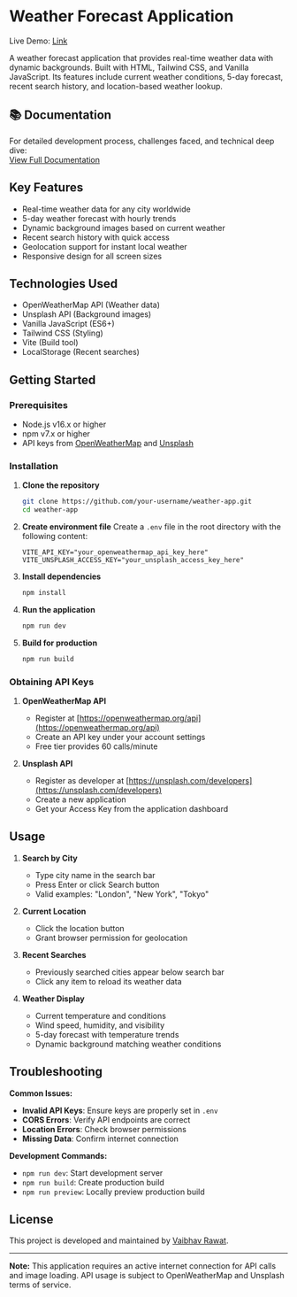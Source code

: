 # Weather Forecast Application

Live Demo: [Link](https://weather-forecast-app-bs2a.onrender.com)

A weather forecast application that provides real-time weather data with dynamic backgrounds. Built with HTML, Tailwind CSS, and Vanilla JavaScript. Its features include current weather conditions, 5-day forecast, recent search history, and location-based weather lookup.

## 📚 Documentation

For detailed development process, challenges faced, and technical deep dive:  
[View Full Documentation](https://github.com/Rawat107/Weather-Forecast-Application)

## Key Features

- Real-time weather data for any city worldwide
- 5-day weather forecast with hourly trends
- Dynamic background images based on current weather
- Recent search history with quick access
- Geolocation support for instant local weather
- Responsive design for all screen sizes

## Technologies Used

- OpenWeatherMap API (Weather data)
- Unsplash API (Background images)
- Vanilla JavaScript (ES6+)
- Tailwind CSS (Styling)
- Vite (Build tool)
- LocalStorage (Recent searches)

## Getting Started

### Prerequisites

- Node.js v16.x or higher
- npm v7.x or higher
- API keys from [OpenWeatherMap](https://openweathermap.org/api) and [Unsplash](https://unsplash.com/developers)

### Installation

1. **Clone the repository**
   ```bash
   git clone https://github.com/your-username/weather-app.git
   cd weather-app
   ```
   
2. **Create environment file**
   Create a `.env` file in the root directory with the following content:

   ```env
   VITE_API_KEY="your_openweathermap_api_key_here"
   VITE_UNSPLASH_ACCESS_KEY="your_unsplash_access_key_here"
   ```

3. **Install dependencies**

   ```bash
   npm install
   ```

4. **Run the application**

   ```bash
   npm run dev
   ```

5. **Build for production**
   ```bash
   npm run build
   ```

### Obtaining API Keys

1. **OpenWeatherMap API**

   - Register at [https://openweathermap.org/api](https://openweathermap.org/api)
   - Create an API key under your account settings
   - Free tier provides 60 calls/minute

2. **Unsplash API**
   - Register as developer at [https://unsplash.com/developers](https://unsplash.com/developers)
   - Create a new application
   - Get your Access Key from the application dashboard

## Usage

1. **Search by City**

   - Type city name in the search bar
   - Press Enter or click Search button
   - Valid examples: "London", "New York", "Tokyo"

2. **Current Location**

   - Click the location button
   - Grant browser permission for geolocation

3. **Recent Searches**

   - Previously searched cities appear below search bar
   - Click any item to reload its weather data

4. **Weather Display**
   - Current temperature and conditions
   - Wind speed, humidity, and visibility
   - 5-day forecast with temperature trends
   - Dynamic background matching weather conditions

## Troubleshooting

**Common Issues:**

- **Invalid API Keys**: Ensure keys are properly set in `.env`
- **CORS Errors**: Verify API endpoints are correct
- **Location Errors**: Check browser permissions
- **Missing Data**: Confirm internet connection

**Development Commands:**

- `npm run dev`: Start development server
- `npm run build`: Create production build
- `npm run preview`: Locally preview production build

## License

This project is developed and maintained by [Vaibhav Rawat](https://github.com/Rawat107).

---

**Note:** This application requires an active internet connection for API calls and image loading. API usage is subject to OpenWeatherMap and Unsplash terms of service.

```

```
